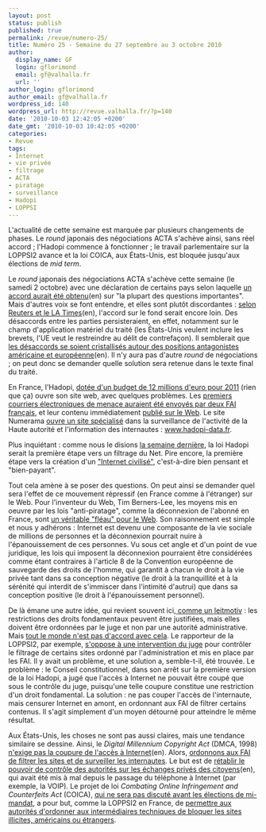 ```yaml
---
layout: post
status: publish
published: true
permalink: /revue/numero-25/
title: Numéro 25 - Semaine du 27 septembre au 3 octobre 2010
author:
  display_name: GF
  login: gflorimond
  email: gf@valhalla.fr
  url: ''
author_login: gflorimond
author_email: gf@valhalla.fr
wordpress_id: 140
wordpress_url: http://revue.valhalla.fr/?p=140
date: '2010-10-03 12:42:05 +0200'
date_gmt: '2010-10-03 10:42:05 +0200'
categories:
- Revue
tags:
- Internet
- vie privée
- filtrage
- ACTA
- piratage
- surveillance
- Hadopi
- LOPPSI
---
```

L'actualité de cette semaine est marquée par plusieurs changements de phases. Le <i>round</i> japonais des négociations ACTA s'achève ainsi, sans réel accord ; l'Hadopi commence à fonctionner ; le travail parlementaire sur la LOPPSI2 avance et la loi COICA, aux États-Unis, est bloquée jusqu'aux élections de <i>mid term</i>.

<p>Le <i>round</i> japonais des négociations ACTA s'achève cette semaine (le samedi 2 octobre) avec une déclaration de certains pays selon laquelle <a href="http://en.act-on-acta.eu/2_October_Joint_Statement_from_all_negociating_parties">un accord aurait été obtenu</a><span class="lang">(en)</span> sur "la plupart des questions importantes". Mais d'autres voix se font entendre, et elles sont plutôt discordantes : <a href="http://www.latimes.com/news/nationworld/nation/wire/sns-trade-counterfeiting,0,7263634.story">selon Reuters et le LA Times</a><span class="lang">(en)</span>, l'accord sur le fond serait encore loin. Des désaccords entre les parties persisteraient, en effet, notamment sur le champ d'application matériel du traité (les États-Unis veulent inclure les brevets, l'UE veut le restreindre au délit de contrefaçon). Il semblerait que <a href="http://www.michaelgeist.ca/content/view/5342/125/">les désaccords se soient cristallisés autour des positions antagonistes américaine et européenne</a><span class="lang">(en)</span>. Il n'y aura pas d'autre <i>round</i> de négociations ; on peut donc se demander quelle solution sera retenue dans le texte final du traité.</p>
<p>En France, l'Hadopi, <a href="http://www.pcinpact.com/actu/news/59639-hadopi-budget-2011-zelnik.htm">dotée d'un budget de 12 millions d'euro pour 2011</a> (rien que ça) ouvre son site web, avec quelques problèmes. Les <a href="http://www.pcinpact.com/actu/news/59677-hadopi-bouygues-numericable-fai.htm">premiers courriers électroniques de menace auraient été envoyés par deux FAI français</a>, et leur contenu immédiatement <a href="http://www.pcinpact.com/actu/news/59594-hadopi-email-avertissement.html">publié sur le Web</a>. Le site Numerama <a href="http://www.numerama.com/magazine/16921-hadopi-datafr-controlons-ensemble-l-activite-de-l-hadopi.html">ouvre un site spécialisé</a> dans la surveillance de l'activité de la Haute autorité et l'information des internautes : <a href="http://www.Hadopi-Data.fr/">www.hadopi-data.fr</a>.</p>
<p>Plus inquiétant : comme nous le disions <a href="http://revue.valhalla.fr/numeros/24/">la semaine dernière</a>, la loi Hadopi serait la première étape vers un filtrage du Net. Pire encore, la première étape vers la création d'un <a href="http://www.pcinpact.com/actu/news/59604-hadopi-gratuit-libre-email-avertissement.htm">"Internet civilisé"</a>, c'est-à-dire bien pensant et "bien-payant".</p>
<p>Tout cela amène à se poser des questions. On peut ainsi se demander quel sera l'effet de ce mouvement répressif (en France comme à l'étranger) sur le Web. Pour l'inventeur du Web, Tim Berners-Lee, les moyens mis en oeuvre par les lois "anti-piratage", comme la déconnexion de l'abonné en France, sont <a href="http://www.numerama.com/magazine/16926-l-inventeur-du-web-critique-le-fleau-des-lois-anti-piratage.html">un véritable "fléau" pour le Web</a>. Son raisonnement est simple et nous y adhérons : Internet est devenu une composante de la vie sociale de millions de personnes et la déconnexion pourrait nuire à l'épanouissement de ces personnes. Vu sous cet angle et d'un point de vue juridique, les lois qui imposent la déconnexion pourraient être considérées comme étant contraires à l'article 8 de la Convention européenne de sauvegarde des droits de l'homme, qui garantit à chacun le droit à la vie privée tant dans sa conception négative (le droit à la tranquillité et à la sérénité qui interdit de s'immiscer dans l'intimité d'autrui) que dans sa conception positive (le droit à l'épanouissement personnel).</p>
<p>De là émane une autre idée, qui revient souvent ici,<a href="http://www.valhalla.fr/2010/09/20/droit-fondamental-acces-internet/"> comme un leitmotiv</a> : les restrictions des droits fondamentaux peuvent être justifiées, mais elles doivent être ordonnées par le juge et non par une autorité administrative. Mais <a href="http://www.pcinpact.com/actu/news/59625-loppsi-sites-blocage-juge-tardy.htm">tout le monde n'est pas d'accord avec cela</a>. Le rapporteur de la LOPPSI2, par exemple, <a href="http://www.pcinpact.com/actu/news/59632-eric-ciotti-blocage-site-juge.htm">s'oppose à une intervention du juge</a> pour contrôler le filtrage de certains sites ordonné par l'administration et mis en place par les FAI. Il y avait un problème, et une solution a, semble-t-il, été trouvée. Le problème : le Conseil constitutionnel, dans son arrêt sur la première version de la loi Hadopi, a jugé que l'accès à Internet ne pouvait être coupé que sous le contrôle du juge, puisqu'une telle coupure constitue une restriction d'un droit fondamental. La solution : ne pas couper l'accès de l'internaute, mais censurer Internet en amont, en ordonnant aux FAI de filtrer certains contenus. Il s'agit simplement d'un moyen détourné pour atteindre le même résultat. </p>
<p>Aux États-Unis, les choses ne sont pas aussi claires, mais une tendance similaire se dessine. Ainsi, le <i>Digital Millennium Copyright Act</i> (DMCA, 1998) <a href="http://arstechnica.com/tech-policy/news/2010/09/does-the-dmca-require-internet-disconnections.ars">n'exige pas la coupure de l'accès à Internet</a><span class="lang">(en)</span>. Alors, <a href="http://www.lemonde.fr/technologies/article/2010/09/27/les-etats-unis-veulent-renforcer-leurs-capacites-d-espionnage-du-web_1416457_651865.html">ordonnons aux FAI de filtrer les sites et de surveiller les internautes</a>.  Le but est de <a href="http://www.nytimes.com/2010/09/27/us/27wiretap.html">rétablir le pouvoir de contrôle des autorités sur les échanges privés des citoyens</a><span class="lang">(en)</span>, qui avait été mis à mal depuis le passage du téléphone à Internet (par exemple, la VOIP). Le projet de loi <i> Combating Online Infringement and Counterfeits Act</i> (COICA), <a href="http://www.eff.org/deeplinks/2010/09/victory-internet-censorship-bill-delayed">qui ne sera pas discuté avant les élections de mi-mandat</a>, a pour but, comme la LOPPSI2 en France, de <a href="http://www.numerama.com/magazine/16966-usa-l-examen-de-la-loi-sur-le-filtrage-mondial-des-sites-pirates-reporte.html">permettre aux autorités d'ordonner aux intermédiaires techniques de bloquer les sites illicites, américains ou étrangers</a>.</p>
